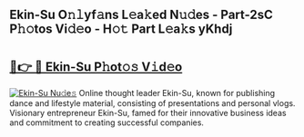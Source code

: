 ## Ekin-Su O𝚗𝚕yf𝚊ns L𝚎a𝚔ed N𝚞𝚍es - Part-2sC P𝚑𝚘tos Vi𝚍𝚎o - H𝚘𝚝 Part L𝚎a𝚔s yKhdj

# <h2><a href="http://kfcruvp.oniu.top/?m=Ekin-Su">🔗👉 🔴 Ekin-Su P𝚑ot𝚘𝚜 V𝚒d𝚎o</a></h2>

[![Ekin-Su Nu𝚍e𝚜](https://i.imgur.com/0qMVB7G.gif)](http://kfcruvp.oniu.top/?m=Ekin-Su)
Online thought leader Ekin-Su, known for publishing dance and lifestyle material, consisting of presentations and personal vlogs. Visionary entrepreneur Ekin-Su, famed for their innovative business ideas and commitment to creating successful companies.  
